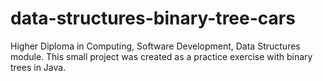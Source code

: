 # data-structures-binary-tree-cars
Higher Diploma in Computing, Software Development, Data Structures module.
This small project was created as a practice exercise with binary trees in Java.
